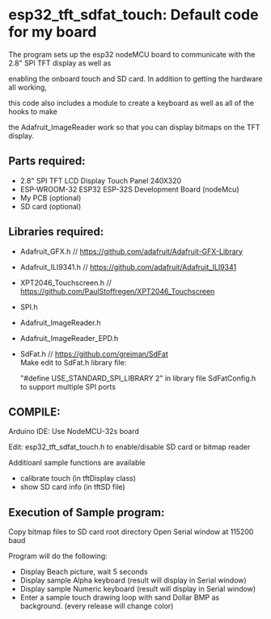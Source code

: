# esp32_tft_sdfat_touch: Default code for my board

The program sets up the esp32 nodeMCU board to communicate with the 2.8" SPI TFT display as well as

enabling the onboard touch and SD card. In addition to getting the hardware all working,

this code also includes a module to create a keyboard as well as all of the hooks to make

the Adafruit_ImageReader work so that you can display bitmaps on the TFT display.

Parts required:
--------------
* 2.8" SPI TFT LCD Display Touch Panel 240X320
* ESP-WROOM-32 ESP32 ESP-32S Development Board (nodeMcu)
* My PCB  (optional)
* SD card (optional)

 Libraries required:
 --------------------
 * Adafruit_GFX.h        // https://github.com/adafruit/Adafruit-GFX-Library
 * Adafruit_ILI9341.h    // https://github.com/adafruit/Adafruit_ILI9341
 * XPT2046_Touchscreen.h // https://github.com/PaulStoffregen/XPT2046_Touchscreen
 * SPI.h
 * Adafruit_ImageReader.h
 * Adafruit_ImageReader_EPD.h
 * SdFat.h               //  https://github.com/greiman/SdFat  
    Make edit to SdFat.h library file:
    
     "#define USE_STANDARD_SPI_LIBRARY 2" in library file SdFatConfig.h to support multiple SPI ports
    

COMPILE:
-----------
 Arduino IDE: Use NodeMCU-32s board
 
 Edit: esp32_tft_sdfat_touch.h to enable/disable SD card or bitmap reader 
 
 Additioanl sample functions are available
 * calibrate touch  (in tftDisplay class)
 * show SD card info (in tftSD file)
 
 Execution of Sample program:
 -----------
 Copy bitmap files to SD card root directory
 Open Serial window at 115200 baud
 
 Program will do the following:
 * Display Beach picture, wait 5 seconds
 * Display sample Alpha keyboard (result will display in Serial window)
 * Display sample Numeric keyboard (result will display in Serial window)
 * Enter a sample touch drawing loop with sand Dollar BMP as background. (every release will change color)


